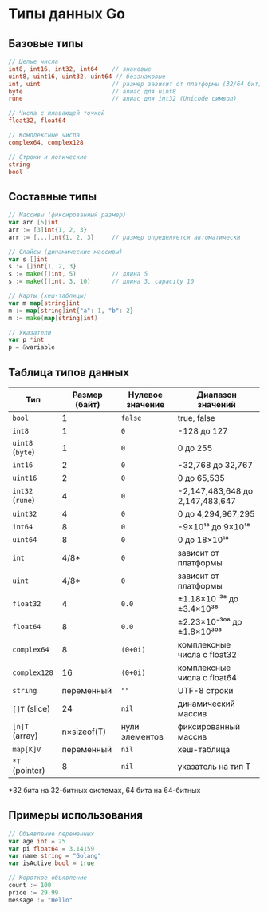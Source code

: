 # Типы данных Go

## Базовые типы

```go
// Целые числа
int8, int16, int32, int64    // знаковые
uint8, uint16, uint32, uint64 // беззнаковые
int, uint                    // размер зависит от платформы (32/64 бит)
byte                         // алиас для uint8
rune                         // алиас для int32 (Unicode символ)

// Числа с плавающей точкой
float32, float64

// Комплексные числа
complex64, complex128

// Строки и логические
string
bool
```

## Составные типы

```go
// Массивы (фиксированный размер)
var arr [5]int
arr := [3]int{1, 2, 3}
arr := [...]int{1, 2, 3}     // размер определяется автоматически

// Слайсы (динамические массивы)
var s []int
s := []int{1, 2, 3}
s := make([]int, 5)          // длина 5
s := make([]int, 3, 10)      // длина 3, capacity 10

// Карты (хеш-таблицы)
var m map[string]int
m := map[string]int{"a": 1, "b": 2}
m := make(map[string]int)

// Указатели
var p *int
p = &variable
```

## Таблица типов данных

| Тип | Размер (байт) | Нулевое значение | Диапазон значений |
|-----|---------------|------------------|-------------------|
| `bool` | 1 | `false` | true, false |
| `int8` | 1 | `0` | -128 до 127 |
| `uint8` (`byte`) | 1 | `0` | 0 до 255 |
| `int16` | 2 | `0` | -32,768 до 32,767 |
| `uint16` | 2 | `0` | 0 до 65,535 |
| `int32` (`rune`) | 4 | `0` | -2,147,483,648 до 2,147,483,647 |
| `uint32` | 4 | `0` | 0 до 4,294,967,295 |
| `int64` | 8 | `0` | -9×10¹⁸ до 9×10¹⁸ |
| `uint64` | 8 | `0` | 0 до 18×10¹⁸ |
| `int` | 4/8* | `0` | зависит от платформы |
| `uint` | 4/8* | `0` | зависит от платформы |
| `float32` | 4 | `0.0` | ±1.18×10⁻³⁸ до ±3.4×10³⁸ |
| `float64` | 8 | `0.0` | ±2.23×10⁻³⁰⁸ до ±1.8×10³⁰⁸ |
| `complex64` | 8 | `(0+0i)` | комплексные числа с float32 |
| `complex128` | 16 | `(0+0i)` | комплексные числа с float64 |
| `string` | переменный | `""` | UTF-8 строки |
| `[]T` (slice) | 24 | `nil` | динамический массив |
| `[n]T` (array) | n×sizeof(T) | нули элементов | фиксированный массив |
| `map[K]V` | переменный | `nil` | хеш-таблица |
| `*T` (pointer) | 8 | `nil` | указатель на тип T |

*32 бита на 32-битных системах, 64 бита на 64-битных

## Примеры использования

```go
// Объявление переменных
var age int = 25
var pi float64 = 3.14159
var name string = "Golang"
var isActive bool = true

// Короткое объявление
count := 100
price := 29.99
message := "Hello"
```
